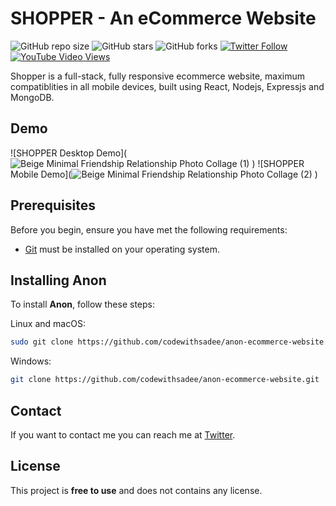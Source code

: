 # SHOPPER - An eCommerce Website

![GitHub repo size](https://img.shields.io/github/repo-size/codewithsadee/anon-ecommerce-website)
![GitHub stars](https://img.shields.io/github/stars/codewithsadee/anon-ecommerce-website?style=social)
![GitHub forks](https://img.shields.io/github/forks/codewithsadee/anon-ecommerce-website?style=social)
[![Twitter Follow](https://img.shields.io/twitter/follow/codewithsadee_?style=social)](https://twitter.com/intent/follow?screen_name=codewithsadee_)
[![YouTube Video Views](https://img.shields.io/youtube/views/3l8Lob4ysI0?style=social)](https://youtu.be/3l8Lob4ysI0)

Shopper is a full-stack, fully responsive ecommerce website, maximum compatiblities in all mobile devices, built using React, Nodejs, Expressjs and MongoDB.

## Demo

![SHOPPER Desktop Demo](![Beige Minimal Friendship Relationship Photo Collage (1)](https://github.com/MrSingh0/Shopper_Full_Stack_Ecommerce_Website/assets/136845755/c39ed9b3-c61b-4a30-abd4-387c88c55f3a)
)
![SHOPPER Mobile Demo](![Beige Minimal Friendship Relationship Photo Collage (2)](https://github.com/MrSingh0/Shopper_Full_Stack_Ecommerce_Website/assets/136845755/2bcbb5ec-4493-4487-944d-b73042e9bc6f)
)

## Prerequisites

Before you begin, ensure you have met the following requirements:

* [Git](https://git-scm.com/downloads "Download Git") must be installed on your operating system.

## Installing Anon

To install **Anon**, follow these steps:

Linux and macOS:

```bash
sudo git clone https://github.com/codewithsadee/anon-ecommerce-website.git
```

Windows:

```bash
git clone https://github.com/codewithsadee/anon-ecommerce-website.git
```

## Contact

If you want to contact me you can reach me at [Twitter](https://www.twitter.com/codewithsadee).

## License

This project is **free to use** and does not contains any license.
